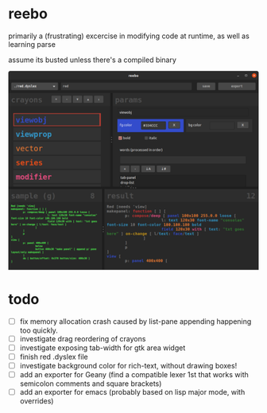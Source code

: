 # reebo
primarily a (frustrating) excercise in modifying code at runtime, as well as learning parse

assume its busted unless there's a compiled binary

![screenie](210410_reebo_screenie.png)

# todo
- [ ] fix memory allocation crash caused by list-pane appending happening too quickly.
- [ ] investigate drag reordering of crayons
- [ ] investigate exposing tab-width for gtk area widget
- [ ] finish red .dyslex file
- [ ] investigate background color for rich-text, without drawing boxes!
- [ ] add an exporter for Geany (find a compatible lexer 1st that works with semicolon comments and square brackets)
- [ ] add an exporter for emacs (probably based on lisp major mode, with overrides)
